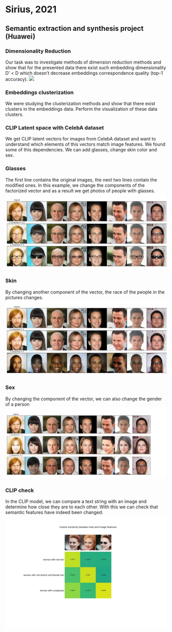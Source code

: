 # Sirius, 2021
## Semantic extraction and synthesis project (Huawei)

### Dimensionality Reduction
Our task was to investigate methods of dimension reduction methods and show that for the presented data there exist such embedding dimensionality D’ < D which doesn’t decrease embeddings correspondence quality (top-1 accuracy).
![](/images/log.png)


### Embeddings clusterization
We were studying the clusterization methods and show that there exist clusters in the embeddings data. Perform the visualization of these data clusters.

### CLIP Latent space with CelebA dataset
We get CLIP latent vectors for images from CelebA dataset and want to understand which elements of this vectors match image features. We found some of this dependencies. We can add glasses, change skin color and sex.

###  Glasses
The first line contains the original images, the next two lines contain the modified ones. In this example, we change the components of the factorized vector and as a result we get photos of people with glasses.
![](/images/glasses.png)

### Skin
By changing another component of the vector, the race of the people in the pictures changes.
![](/images/skin.png)

### Sex
By changing the component of the vector, we can also change the gender of a person
![](/images/sex2.png)

### CLIP check
In the CLIP model, we can compare a text string with an image and determine how close they are to each other. With this we can check that semantic features have indeed been changed. 
![](/images/photo_2021-08-05_20-20-01.jpg)

